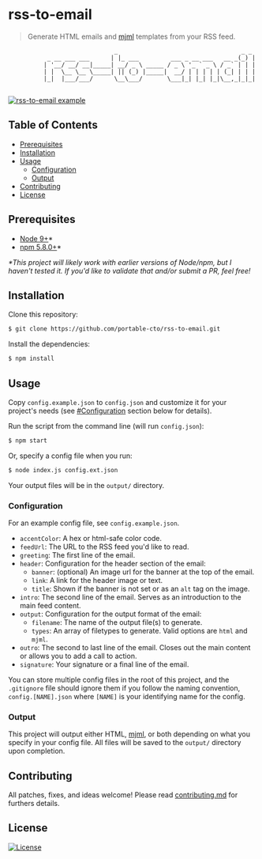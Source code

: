 # rss-to-email

> Generate HTML emails and [mjml](https://mjml.io/) templates from your RSS feed. 

<!-- [![Awesome](https://cdn.rawgit.com/sindresorhus/awesome/d7305f38d29fed78fa85652e3a63e154dd8e8829/media/badge.svg)](https://github.com/sindresorhus/awesome) [![Travis Build Status](https://travis-ci.org/{ORG-or-USERNAME}/{REPO-NAME}.png?branch=master)](https://travis-ci.org/{ORG-or-USERNAME}/{REPO-NAME}) [![Appveyor Build Status](https://ci.appveyor.com/api/projects/status/%7B%7Bstatus_id%7D%7D)](https://ci.appveyor.com/project/%7B%7Busername%7D%7D/%7B%7Bproject_name%7D%7D) [![Join the chat at https://gitter.im/{ORG-or-USERNAME}/{REPO-NAME}](https://badges.gitter.im/Join%20Chat.svg)](https://gitter.im/dwyl/?utm_source=badge&utm_medium=badge&utm_campaign=pr-badge&utm_content=badge) [![GitHub forks](https://img.shields.io/github/forks/satwikkansal/readme_styles.svg?style=social&label=Fork)](https://github.com/{USERNAME}/{REPO-NAME}) [![GitHub stars](https://img.shields.io/github/stars/{USERNAME}/{REPO-NAME}.svg?style=social&label=Star)](https://github.com/readme_styles) [![GitHub tag](https://img.shields.io/github/tag/{USERNAME}/{REPO-NAME}.svg)](https://github.com/{USERNAME}/{REPO-NAME})
[![GitHub release](https://img.shields.io/github/release/{USERNAME}/{REPO-NAME}.svg)](https://github.com/{USERNAME}/{REPO-NAME}) -->

```
                              _                                   _ _ 
           _ __ ___ ___      | |_ ___         ___ _ __ ___   __ _(_) |
          | '__/ __/ __|_____| __/ _ \ _____ / _ \ '_ ` _ \ / _` | | |
          | |  \__ \__ \_____| || (_) |_____|  __/ | | | | | (_| | | |
          |_|  |___/___/      \__\___/       \___|_| |_| |_|\__,_|_|_|
                                                                      

 ```

[![rss-to-email example](http://g.recordit.co/tIa8cImPWS.gif)](http://recordit.co/tIa8cImPWS)

## Table of Contents

- [Prerequisites](#prerequisites)
- [Installation](#installation)
- [Usage](#usage)
  - [Configuration](#configuration)
  - [Output](#output)
- [Contributing](#contributing)
- [License](#license)


## Prerequisites

- [Node 9+](https://nodejs.org/)*
- [npm 5.8.0+](https://www.npmjs.com/)*

_\*This project will likely work with earlier versions of Node/npm, but I haven't tested it. If you'd like to validate that and/or submit a PR, feel free!_

## Installation

Clone this repository:

```sh
$ git clone https://github.com/portable-cto/rss-to-email.git
```

Install the dependencies:

```sh
$ npm install 
```

## Usage

Copy `config.example.json` to `config.json` and customize it for your project's needs (see [#Configuration](#configuration) section below for details).

Run the script from the command line (will run `config.json`):

```sh
$ npm start
```

Or, specify a config file when you run:

```sh
$ node index.js config.ext.json
```

Your output files will be in the `output/` directory.

### Configuration

For an example config file, see `config.example.json`.

- `accentColor`: A hex or html-safe color code.
- `feedUrl`: The URL to the RSS feed you'd like to read.
- `greeting`: The first line of the email.
- `header`: Configuration for the header section of the email:
  - `banner`: (optional) An image url for the banner at the top of the email.
  - `link`: A link for the header image or text.
  - `title`: Shown if the banner is not set or as an `alt` tag on the image.
- `intro`: The second line of the email. Serves as an introduction to the main feed content.
- `output`: Configuration for the output format of the email:
  - `filename`: The name of the output file(s) to generate.
  - `types`: An array of filetypes to generate. Valid options are `html` and `mjml`.
- `outro`: The second to last line of the email. Closes out the main content or allows you to add a call to action.
- `signature`: Your signature or a final line of the email.

You can store multiple config files in the root of this project, and the `.gitignore` file should ignore them if you follow the naming convention, `config.[NAME].json` where `[NAME]` is your identifying name for the config.

### Output

This project will output either HTML, [mjml](https://mjml.io/), or both depending on what you specify in your config file. All files will be saved to the `output/` directory upon completion. 

## Contributing

All patches, fixes, and ideas welcome! Please read [contributing.md](contributing.md) for furthers details.

## License

[![License](https://img.shields.io/badge/License-Apache%202.0-blue.svg)](https://opensource.org/licenses/Apache-2.0)
